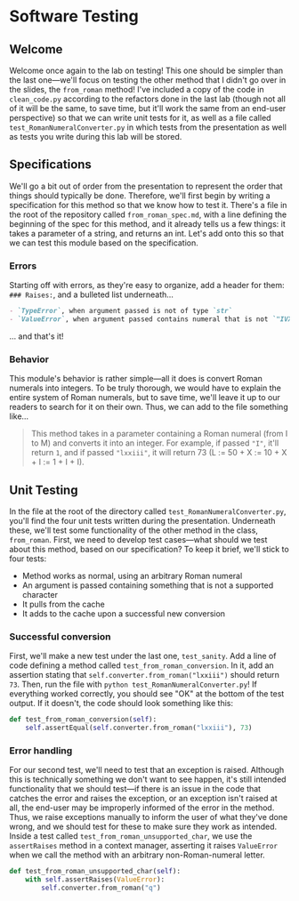 # Software Testing
## Welcome
Welcome once again to the lab on testing! This one should be simpler than the last one—we'll focus on testing the other method that I didn't go over in the slides, the `from_roman` method! I've included a copy of the code in `clean_code.py` according to the refactors done in the last lab (though not all of it will be the same, to save time, but it'll work the same from an end-user perspective) so that we can write unit tests for it, as well as a file called `test_RomanNumeralConverter.py` in which tests from the presentation as well as tests you write during this lab will be stored.

## Specifications
We'll go a bit out of order from the presentation to represent the order that things should typically be done. Therefore, we'll first begin by writing a specification for this method so that we know how to test it. There's a file in the root of the repository called `from_roman_spec.md`, with a line defining the beginning of the spec for this method, and it already tells us a few things: it takes a parameter of a string, and returns an int. Let's add onto this so that we can test this module based on the specification.

### Errors
Starting off with errors, as they're easy to organize, add a header for them: `### Raises:`, and a bulleted list underneath…

```md
- `TypeError`, when argument passed is not of type `str`
- `ValueError`, when argument passed contains numeral that is not `"IVXLCDMivxlcdm"`
```
… and that's it!

### Behavior
This module's behavior is rather simple—all it does is convert Roman numerals into integers. To be truly thorough, we would have to explain the entire system of Roman numerals, but to save time, we'll leave it up to our readers to search for it on their own. Thus, we can add to the file something like…
> This method takes in a parameter containing a Roman numeral (from I to M) and converts it into an integer. For example, if passed `"I"`, it'll return `1`, and if passed `"lxxiii"`, it will return 73 (L := 50 + X := 10 + X + I := 1 + I + I).

## Unit Testing
In the file at the root of the directory called `test_RomanNumeralConverter.py`, you'll find the four unit tests written during the presentation. Underneath these, we'll test some functionality of the other method in the class, `from_roman`. First, we need to develop test cases—what should we test about this method, based on our specification? To keep it brief, we'll stick to four tests:
* Method works as normal, using an arbitrary Roman numeral
* An argument is passed containing something that is not a supported character
* It pulls from the cache
* It adds to the cache upon a successful new conversion

### Successful conversion
First, we'll make a new test under the last one, `test_sanity`. Add a line of code defining a method called `test_from_roman_conversion`. In it, add an assertion stating that `self.converter.from_roman("lxxiii")` should return `73`. Then, run the file with `python test_RomanNumeralConverter.py`! If everything worked correctly, you should see "OK" at the bottom of the test output. If it doesn't, the code should look something like this:
```py
def test_from_roman_conversion(self):
    self.assertEqual(self.converter.from_roman("lxxiii"), 73)
```

### Error handling
For our second test, we'll need to test that an exception is raised. Although this is technically something we don't want to see happen, it's still intended functionality that we should test—if there is an issue in the code that catches the error and raises the exception, or an exception isn't raised at all, the end-user may be improperly informed of the error in the method. Thus, we raise exceptions manually to inform the user of what they've done wrong, and we should test for these to make sure they work as intended. Inside a test called `test_from_roman_unsupported_char`, we use the `assertRaises` method in a context manager, asserting it raises `ValueError` when we call the method with an arbitrary non-Roman-numeral letter.
```py
def test_from_roman_unsupported_char(self):
    with self.assertRaises(ValueError):
        self.converter.from_roman("q")

